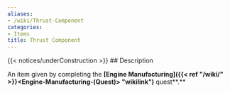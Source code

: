 ```yaml
---
aliases:
- /wiki/Thrust-Component
categories:
- Items
title: Thrust Component
---
```


{{< notices/underConstruction >}} ## Description

An item given by completing the **[Engine Manufacturing]({{< ref "/wiki/" >}}<Engine-Manufacturing-(Quest)> "wikilink")** quest**.**